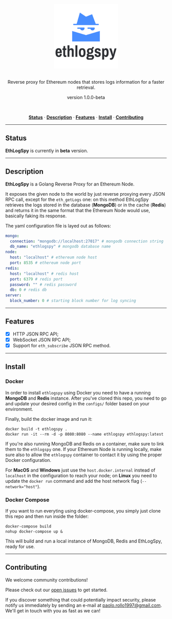 <div align="center">
  <br/>
  <img src="./ethlogspy.png" width="200" />
  <br/>
  <br/>
  <p>
    Reverse proxy for Ethereum nodes that stores logs information for a faster retrieval.
  </p>
  <p>
    version 1.0.0-beta
  </p>
  <br/>
  <p>
    <a href="#status"><strong>Status</strong></a> ·
    <a href="#description"><strong>Description</strong></a> ·
    <a href="#features"><strong>Features</strong></a> ·
    <a href="#install"><strong>Install</strong></a> ·
    <a href="#contributing"><strong>Contributing</strong></a>
  </p>
</div>

---

## Status

**EthLogSpy** is currently in **beta** version.

---

## Description

**EthLogSpy** is a Golang Reverse Proxy for an Ethereum Node.

It exposes the given node to the world by just reverse proxying every JSON RPC call, except for the `eth_getLogs` one: on this method EthLogSpy retrieves the logs stored in the database (**MongoDB**) or in the cache (**Redis**) and returns it in the same format that the Ethereum Node would use, basically faking its response.

The yaml configuration file is layed out as follows:

```yaml
mongo:
  connection: "mongodb://localhost:27017" # mongodb connection string
  db_name: "ethlogspy" # mongodb database name
node:
  host: "localhost" # ethereum node host
  port: 8535 # ethereum node port
redis:
  host: "localhost" # redis host 
  port: 6379 # redis port
  password: "" # redis password
  db: 0 # redis db
server:
  block_number: 0 # starting block number for log syncing
```

---

## Features

- [x] HTTP JSON RPC API;
- [x] WebSocket JSON RPC API;
- [x] Support for `eth_subscribe` JSON RPC method. 

---

## Install

### Docker

In order to install `ethlogspy` using Docker you need to have a running **MongoDB** and **Redis** instance. After you've cloned this repo, you need to go and update your desired config in the `configs/` folder based on your environment. 

Finally, build the docker image and run it:

```
docker build -t ethlogspy .
docker run -it --rm -d -p 8080:8080 --name ethlogspy ethlogspy:latest
```

If you're also running MongoDB and Redis on a container, make sure to link them to the `ethlogspy` one. If your Ethereum Node is running locally, make sure also to allow the `ethlogspy` container to contact it by using the proper Docker configuration.

For **MacOS** and **Windows** just use the `host.docker.internal` instead of `localhost` in the configuration to reach your node; on **Linux** you need to update the `docker run` command and add the host network flag (`--network="host"`).

### Docker Compose

If you want to run everyting using docker-compose, you simply just clone this repo and then run inside the folder:

```
docker-compose build
nohup docker-compose up &
```

This will build and run a local instance of MongoDB, Redis and EthLogSpy, ready for use.

---

## Contributing

We welcome community contributions!

Please check out our <a href="https://github.com/PaoloRollo/ethlogspy/issues">open issues</a> to get started.

If you discover something that could potentially impact security, please notify us immediately by sending an e-mail at <a href="mailto:paolo.rollo1997@gmail.com">paolo.rollo1997@gmail.com</a>. We'll get in touch with you as fast as we can!
